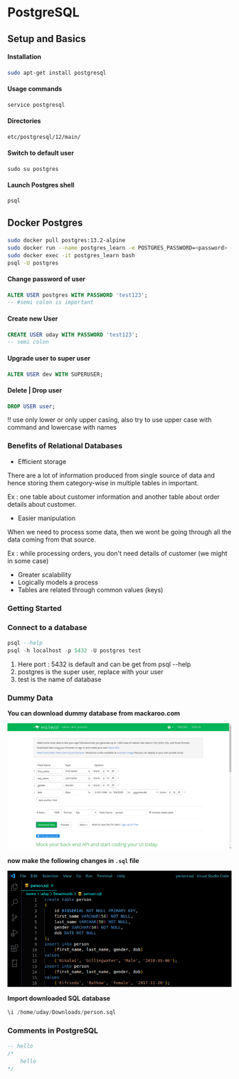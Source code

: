 # PostgreSQL

## Setup and Basics

#### Installation

```bash
sudo apt-get install postgresql
```

#### Usage commands

```bash
service postgresql
```

#### Directories

```bash
etc/postgresql/12/main/
```

#### Switch to default user

```text
sudo su postgres
```

#### Launch Postgres shell

```bash
psql
```

## Docker Postgres

```bash
sudo docker pull postgres:13.2-alpine
sudo docker run --name postgres_learn -e POSTGRES_PASSWORD=<password> -d -p 5432:5432 postgres:13.2-alpine
sudo docker exec -it postgres_learn bash
psql -U postgres
```

#### Change password of user

```sql
ALTER USER postgres WITH PASSWORD 'test123';    
-- #semi colon is important
```

#### Create new User

```sql
CREATE USER uday WITH PASSWORD 'test123';        
-- semi colon
```

#### Upgrade user to super user

```sql
ALTER USER dev WITH SUPERUSER;
```

#### Delete \| Drop user

```sql
DROP USER user;
```

!! use only lower or only upper casing, also try to use upper case with command and lowercase with names

### Benefits of Relational Databases

* Efficient storage

There are a lot of information produced from single source of data and hence storing them category-wise in multiple tables in important.

Ex : one table about customer information and another table about order details about customer.

* Easier manipulation

When we need to process some data, then we wont be going through all the data coming from that source.

Ex : while processing orders, you don't need details of customer \(we might in some case\)

* Greater scalability
* Logically models a process
* Tables are related through common values \(keys\)

### Getting Started

### Connect to a database

```sql
psql --help
psql -h localhost -p 5432 -U postgres test
```

1. Here port : 5432 is default and can be get from psql --help
2. postgres is the super user, replace with your user
3. test is the name of database

### Dummy Data

**You can download dummy database from mackaroo.com**

![mockaroo](../../.gitbook/assets/mockaroo.png)

**now make the following changes in `.sql` file**

![changes to be made](../../.gitbook/assets/vscode-sql-mockaroo-changes.png)

**Import downloaded SQL database**

```sql
\i /home/uday/Downloads/person.sql
```

### Comments in PostgreSQL

```sql
-- hello
/*
    hello
*/
```

